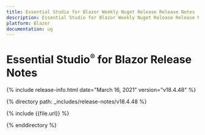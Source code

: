 ```yaml
---
title: Essential Studio for Blazor Weekly Nuget Release Release Notes  
description: Essential Studio for Blazor Weekly Nuget Release Release Notes  
platform: Blazor
documentation: ug
---
```


# Essential Studio<sup style="font-size:70%">&reg;</sup> for Blazor  Release Notes  

{% include release-info.html date="March 16, 2021"  version="v18.4.48" %} 


{% directory path: _includes/release-notes/v18.4.48 %}

{% include {{file.url}} %}

{% enddirectory %}

